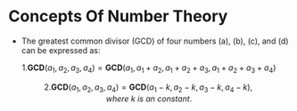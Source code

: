 # Concepts Of Number Theory



- The greatest common divisor (GCD) of four numbers (a), (b), (c), and (d) can be expressed as:


```math
1. \textbf{GCD}(a_1, a_2, a_3, a_4) = \textbf{GCD}(a_1, a_1+a_2, a_1+a_2+a_3, a_1+a_2+a_3+a_4)
```
```math
2. \textbf{GCD}(a_1, a_2, a_3, a_4) = \textbf{GCD}(a_1 - k, a_2 - k, a_3 - k, a_4 - k), where\ k\ is\ an\ constant.
```


